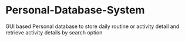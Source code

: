 # Personal-Database-System
GUI based Personal database to store daily routine or activity detail and retrieve activity details by search option
